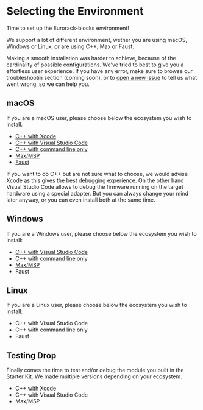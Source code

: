 # Selecting the Environment


Time to set up the Eurorack-blocks environment!

We support a lot of different environment, wether you are using macOS, Windows or Linux,
or are using C++, Max or Faust.

Making a smooth installation was harder to achieve, because of the cardinality of possible
configurations. We've tried to best to give you a effortless user experience.
If you have any error, make sure to browse our troubleshootin section (coming soon),
or to [open a new issue](https://github.com/ohmtech-rdi/eurorack-blocks/issues/new) to
tell us what went wrong, so we can help you.


## macOS

If you are a macOS user, please choose below the ecosystem you wish to install.

- [C++ with Xcode](./macos-cpp-xcode.md)
- [C++ with Visual Studio Code](./macos-cpp-vscode.md)
- [C++ with command line only](./macos-cpp-cli.md)
- [Max/MSP](./macos-max.md)
- [Faust](./macos-faust.md)

If you want to do C++ but are not sure what to choose, we would advise Xcode as this
gives the best debugging experience.
On the other hand Visual Studio Code allows to debug the firmware running on the target
hardware using a special adapter.
But you can always change your mind later anyway, or you can even install both at
the same time.


## Windows

If you are a Windows user, please choose below the ecosystem you wish to install:

- [C++ with Visual Studio Code](./windows-cpp-vscode.md)
- [C++ with command line only](./windows-cpp-cli.md)
- [Max/MSP](./windows-max.md)
- Faust


## Linux

If you are a Linux user, please choose below the ecosystem you wish to install:

- C++ with Visual Studio Code
- C++ with command line only
- Faust


## Testing Drop

Finally comes the time to test and/or debug the module you built in the Starter Kit.
We made multiple versions depending on your ecosystem.

- C++ with Xcode
- C++ with Visual Studio Code
- Max/MSP
